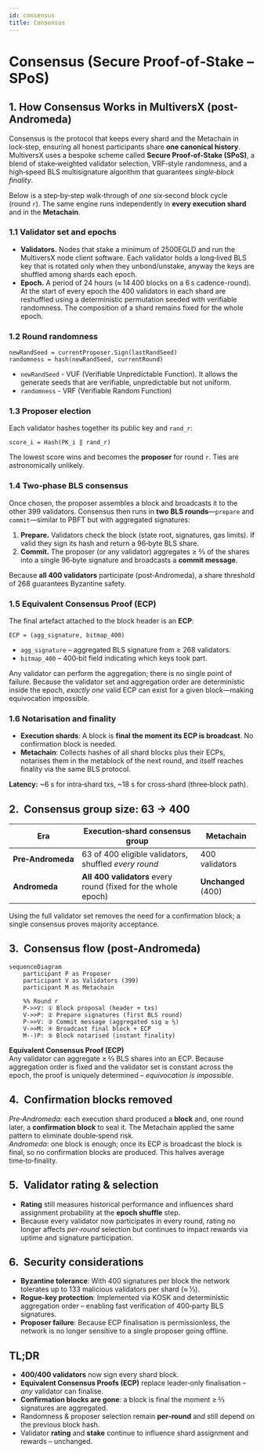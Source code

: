 ```yaml
---
id: consensus
title: Consensus
---
```


# Consensus (Secure Proof‑of‑Stake – SPoS)

## 1.  How Consensus Works in MultiversX (post-Andromeda)

Consensus is the protocol that keeps every shard and the Metachain in lock‑step, ensuring all honest participants share **one canonical history**. MultiversX uses a bespoke scheme called **Secure Proof‑of‑Stake (SPoS)**, a blend of stake‑weighted validator selection, VRF‑style randomness, and a high‑speed BLS multisignature algorithm that guarantees _single‑block finality_.

Below is a step‑by‑step walk‑through of *one* six‑second block cycle (round `r`). The same engine runs independently in **every execution shard** and in the **Metachain**.

### 1.1  Validator set and epochs

* **Validators.** Nodes that stake a minimum of 2500EGLD and run the MultiversX node client software. Each validator holds a long‑lived BLS key that is rotated only when they unbond/unstake, anyway the keys are shuffled among shards each epoch.
* **Epoch.** A period of 24 hours (≈ 14 400 blocks on a 6 s cadence-round). At the start of every epoch the 400 validators in each shard are reshuffled using a deterministic permutation seeded with verifiable randomness. The composition of a shard remains fixed for the whole epoch.

### 1.2  Round randomness

```
newRandSeed = currentProposer.Sign(lastRandSeed) 
randomness = hash(newRandSeed, currentRound)
```
* `newRandSeed` - VUF (Verifiable Unpredictable Function). It allows the generate seeds that are verifiable, unpredictable but not uniform.
* `randomness` - VRF (Verifiable Random Function)

### 1.3  Proposer election

Each validator hashes together its public key and `rand_r`:

```
score_i = Hash(PK_i ‖ rand_r)
```

The lowest score wins and becomes the **proposer** for round `r`. Ties are astronomically unlikely.

### 1.4  Two‑phase BLS consensus

Once chosen, the proposer assembles a block and broadcasts it to the other 399 validators. Consensus then runs in **two BLS rounds**—`prepare` and `commit`—similar to PBFT but with aggregated signatures:

1. **Prepare.** Validators check the block (state root, signatures, gas limits). If valid they sign its hash and return a 96‑byte BLS share.
2. **Commit.** The proposer (or any validator) aggregates ≥ ⅔ of the shares into a single 96‑byte signature and broadcasts a **commit message**.

Because **all 400 validators** participate (post‑Andromeda), a share threshold of 268 guarantees Byzantine safety.

### 1.5  Equivalent Consensus Proof (ECP)

The final artefact attached to the block header is an **ECP**:

```
ECP = (agg_signature, bitmap_400)
```

* `agg_signature` – aggregated BLS signature from ≥ 268 validators.
* `bitmap_400` – 400‑bit field indicating which keys took part.

Any validator can perform the aggregation; there is no single point of failure. Because the validator set and aggregation order are deterministic inside the epoch, *exactly one* valid ECP can exist for a given block—making equivocation impossible.

### 1.6  Notarisation and finality

* **Execution shards**: A block is **final the moment its ECP is broadcast**. No confirmation block is needed.
* **Metachain**: Collects hashes of all shard blocks plus their ECPs, notarises them in the metablock of the next round, and itself reaches finality via the same BLS protocol.

**Latency:** ~6 s for intra‑shard txs, ~18 s for cross‑shard (three‑block path).

## 2.  Consensus group size: 63 → 400

| Era | Execution‑shard consensus group | Metachain |
|-----|---------------------------------|-----------|
| **Pre‑Andromeda** | 63 of 400 eligible validators, shuffled _every round_ | 400 validators |
| **Andromeda** | **All 400 validators** every round (fixed for the whole epoch) | **Unchanged** (400) |

Using the full validator set removes the need for a confirmation block; a single consensus proves majority acceptance.

## 3.  Consensus flow (post‑Andromeda)

```mermaid
sequenceDiagram
    participant P as Proposer
    participant V as Validators (399)
    participant M as Metachain

    %% Round r
    P->>V: ① Block proposal (header + txs)
    V->>P: ② Prepare signatures (first BLS round)
    P->>V: ③ Commit message (aggregated sig ≥ ⅔)
    V->>M: ④ Broadcast final block + ECP
    M--)P: ⑤ Block notarised (instant finality)
```

**Equivalent Consensus Proof (ECP)**  
Any validator can aggregate ≥ ⅔ BLS shares into an ECP. Because aggregation order is fixed and the validator set is constant across the epoch, the proof is uniquely determined – _equivocation is impossible_.

## 4.  Confirmation blocks removed

*Pre‑Andromeda*: each execution shard produced a **block** and, one round later, a **confirmation block** to seal it. The Metachain applied the same pattern to eliminate double‑spend risk.  
*Andromeda*: one block is enough; once its ECP is broadcast the block is final, so no confirmation blocks are produced. This halves average time‑to‑finality.

## 5.  Validator rating & selection

* **Rating** still measures historical performance and influences shard assignment probability at the **epoch shuffle** step.  
* Because every validator now participates in every round, rating no longer affects _per‑round_ selection but continues to impact rewards via uptime and signature participation.

## 6.  Security considerations

* **Byzantine tolerance**: With 400 signatures per block the network tolerates up to 133 malicious validators per shard (≈ ⅓).  
* **Rogue‑key protection**: Implemented via KOSK and deterministic aggregation order – enabling fast verification of 400‑party BLS signatures.  
* **Proposer failure**: Because ECP finalisation is permissionless, the network is no longer sensitive to a single proposer going offline.

## TL;DR

* **400/400 validators** now sign every shard block.
* **Equivalent Consensus Proofs (ECP)** replace leader‑only finalisation – _any_ validator can finalise.
* **Confirmation blocks are gone**: a block is final the moment ≥ ⅔ signatures are aggregated.
* Randomness & proposer selection remain **per‑round** and still depend on the previous block hash.
* Validator **rating** and **stake** continue to influence shard assignment and rewards – unchanged.
